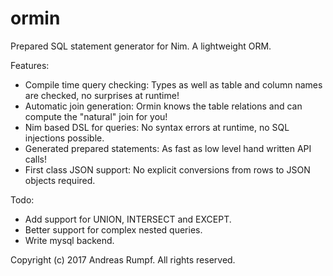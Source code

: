 ormin
=====

Prepared SQL statement generator for Nim. A lightweight ORM.

Features:

- Compile time query checking: Types as well as table
  and column names are checked, no surprises at runtime!
- Automatic join generation: Ormin knows the table
  relations and can compute the "natural" join for you!
- Nim based DSL for queries: No syntax errors at runtime,
  no SQL injections possible.
- Generated prepared statements: As fast as low level
  hand written API calls!
- First class JSON support: No explicit conversions
  from rows to JSON objects required.

Todo:

- Add support for UNION, INTERSECT and EXCEPT.
- Better support for complex nested queries.
- Write mysql backend.

Copyright (c) 2017 Andreas Rumpf.
All rights reserved.
